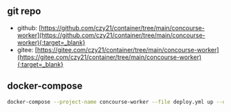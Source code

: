 ## git repo
  - github: [https://github.com/czy21/container/tree/main/concourse-worker](https://github.com/czy21/container/tree/main/concourse-worker){:target=_blank}
  - gitee: [https://gitee.com/czy21/container/tree/main/concourse-worker](https://gitee.com/czy21/container/tree/main/concourse-worker){:target=_blank}
## docker-compose
```bash
docker-compose --project-name concourse-worker --file deploy.yml up --detach --remove-orphans
```